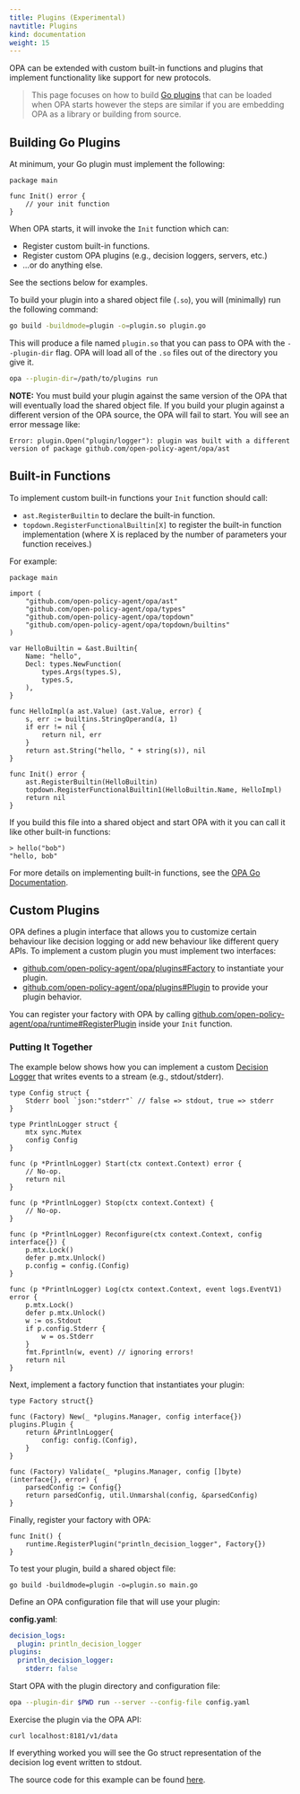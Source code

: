 ```yaml
---
title: Plugins (Experimental)
navtitle: Plugins
kind: documentation
weight: 15
---
```


OPA can be extended with custom built-in functions and plugins that
implement functionality like support for new protocols.

> This page focuses on how to build [Go
> plugins](https://golang.org/pkg/plugin/) that can be loaded when OPA
> starts however the steps are similar if you are embedding OPA as a
> library or building from source.

## Building Go Plugins

At minimum, your Go plugin must implement the following:

```golang
package main

func Init() error {
    // your init function
}
```

When OPA starts, it will invoke the `Init` function which can:

* Register custom built-in functions.
* Register custom OPA plugins (e.g., decision loggers, servers, etc.)
* ...or do anything else.

See the sections below for examples.

To build your plugin into a shared object file (`.so`), you will
(minimally) run the following command:

```bash
go build -buildmode=plugin -o=plugin.so plugin.go
```

This will produce a file named `plugin.so` that you can pass to OPA
with the `--plugin-dir` flag. OPA will load all of the `.so` files out
of the directory you give it.

```bash
opa --plugin-dir=/path/to/plugins run
```

**NOTE:** You must build your plugin against the same version of the
  OPA that will eventually load the shared object file. If you build
  your plugin against a different version of the OPA source, the OPA
  will fail to start. You will see an error message like:

```
Error: plugin.Open("plugin/logger"): plugin was built with a different version of package github.com/open-policy-agent/opa/ast
```

## Built-in Functions

To implement custom built-in functions your `Init` function should call:

- `ast.RegisterBuiltin` to declare the built-in function.
- `topdown.RegisterFunctionalBuiltin[X]` to register the built-in function implementation (where X is replaced by the number of parameters your function receives.)

For example:

```golang
package main

import (
	"github.com/open-policy-agent/opa/ast"
	"github.com/open-policy-agent/opa/types"
	"github.com/open-policy-agent/opa/topdown"
	"github.com/open-policy-agent/opa/topdown/builtins"
)

var HelloBuiltin = &ast.Builtin{
	Name: "hello",
	Decl: types.NewFunction(
		types.Args(types.S),
		types.S,
	),
}

func HelloImpl(a ast.Value) (ast.Value, error) {
	s, err := builtins.StringOperand(a, 1)
	if err != nil {
		return nil, err
	}
	return ast.String("hello, " + string(s)), nil
}

func Init() error {
	ast.RegisterBuiltin(HelloBuiltin)
	topdown.RegisterFunctionalBuiltin1(HelloBuiltin.Name, HelloImpl)
	return nil
}
```

If you build this file into a shared object and start OPA with it you can call it like other built-in functions:

```
> hello("bob")
"hello, bob"
```

For more details on implementing built-in functions, see the [OPA Go Documentation](https://godoc.org/github.com/open-policy-agent/opa/topdown#example-RegisterFunctionalBuiltin1).

## Custom Plugins

OPA defines a plugin interface that allows you to customize certain
behaviour like decision logging or add new behaviour like different
query APIs. To implement a custom plugin you must implement two
interfaces:

- [github.com/open-policy-agent/opa/plugins#Factory](https://godoc.org/github.com/open-policy-agent/opa/plugins#Factory) to instantiate your plugin.
- [github.com/open-policy-agent/opa/plugins#Plugin](https://godoc.org/github.com/open-policy-agent/opa/plugins#Plugin) to provide your plugin behavior.

You can register your factory with OPA by calling [github.com/open-policy-agent/opa/runtime#RegisterPlugin](https://godoc.org/github.com/open-policy-agent/opa/runtime#RegisterPlugin) inside your `Init` function.

### Putting It Together

The example below shows how you can implement a custom [Decision Logger](../decision-logs)
that writes events to a stream (e.g., stdout/stderr).

```golang
type Config struct {
	Stderr bool `json:"stderr"` // false => stdout, true => stderr
}

type PrintlnLogger struct {
	mtx sync.Mutex
	config Config
}

func (p *PrintlnLogger) Start(ctx context.Context) error {
	// No-op.
	return nil
}

func (p *PrintlnLogger) Stop(ctx context.Context) {
	// No-op.
}

func (p *PrintlnLogger) Reconfigure(ctx context.Context, config interface{}) {
    p.mtx.Lock()
    defer p.mtx.Unlock()
    p.config = config.(Config)
}

func (p *PrintlnLogger) Log(ctx context.Context, event logs.EventV1) error {
    p.mtx.Lock()
    defer p.mtx.Unlock()
    w := os.Stdout
    if p.config.Stderr {
        w = os.Stderr
    }
    fmt.Fprintln(w, event) // ignoring errors!
    return nil
}
```

Next, implement a factory function that instantiates your plugin:

```golang
type Factory struct{}

func (Factory) New(_ *plugins.Manager, config interface{}) plugins.Plugin {
	return &PrintlnLogger{
		config: config.(Config),
	}
}

func (Factory) Validate(_ *plugins.Manager, config []byte) (interface{}, error) {
	parsedConfig := Config{}
	return parsedConfig, util.Unmarshal(config, &parsedConfig)
}
```

Finally, register your factory with OPA:

```golang
func Init() {
    runtime.RegisterPlugin("println_decision_logger", Factory{})
}
```

To test your plugin, build a shared object file:

```
go build -buildmode=plugin -o=plugin.so main.go
```

Define an OPA configuration file that will use your plugin:

**config.yaml**:

```yaml
decision_logs:
  plugin: println_decision_logger
plugins:
  println_decision_logger:
    stderr: false
```

Start OPA with the plugin directory and configuration file:

```bash
opa --plugin-dir $PWD run --server --config-file config.yaml
```

Exercise the plugin via the OPA API:

```
curl localhost:8181/v1/data
```

If everything worked you will see the Go struct representation of the decision
log event written to stdout.

The source code for this example can be found [here](https://github.com/open-policy-agent/contrib/tree/master/decision_logger_plugin_example).

